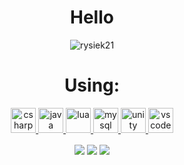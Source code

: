 <h1 align="center">Hello</h1>

<p align="center"> <img src="https://komarev.com/ghpvc/?username=rysiek21&label=Profile%20views&color=0e75b6&style=flat" alt="rysiek21" /> </p>

<h1 align="center">Using:</h1>

<p align="center"> 
  <a href="https://www.w3schools.com/cs/" target="_blank"> 
    <img src="https://devicons.github.io/devicon/devicon.git/icons/csharp/csharp-original.svg" alt="csharp" width="40" height="40"/>
  </a>
  <a href="https://www.java.com" target="_blank"> 
    <img src="https://devicons.github.io/devicon/devicon.git/icons/java/java-original-wordmark.svg" alt="java" width="40" height="40"/>
  </a>
    <a href="https://www.lua.org/" target="_blank"> 
    <img src="https://www.vectorlogo.zone/logos/lua/lua-official.svg" alt="lua" width="40" height="40"/>
  </a>
  <a href="https://www.mysql.com/" target="_blank"> 
    <img src="https://devicons.github.io/devicon/devicon.git/icons/mysql/mysql-original-wordmark.svg" alt="mysql" width="40" height="40"/>
  </a>
  <a href="https://unity.com/" target="_blank"> 
    <img src="https://www.vectorlogo.zone/logos/unity3d/unity3d-icon.svg" alt="unity" width="40" height="40"/>
  </a>
  <a href="https://code.visualstudio.com/" target="_blank"> 
    <img src="https://www.vectorlogo.zone/logos/visualstudio_code/visualstudio_code-icon.svg" alt="vscode" width="40" height="40"/>
  </a>
</p>
<p align="center">
  <img align="center" src="https://github-readme-stats.vercel.app/api?username=rysiek21&count_private=true&show_icons=true&theme=material-palenight" />
  <img align="center" src="https://github-readme-stats.vercel.app/api/top-langs/?username=rysiek21&layout=compact&theme=material-palenight" />
  <img align="center" src="https://github-readme-stats.vercel.app/api/wakatime?username=rysiek21&theme=material-palenight" />
</p>
